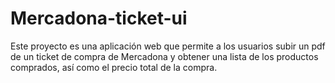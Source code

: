 
# Mercadona-ticket-ui

Este proyecto es una aplicación web que permite a los usuarios subir un pdf de un ticket de compra de Mercadona y obtener una lista de los productos comprados, así como el precio total de la compra.